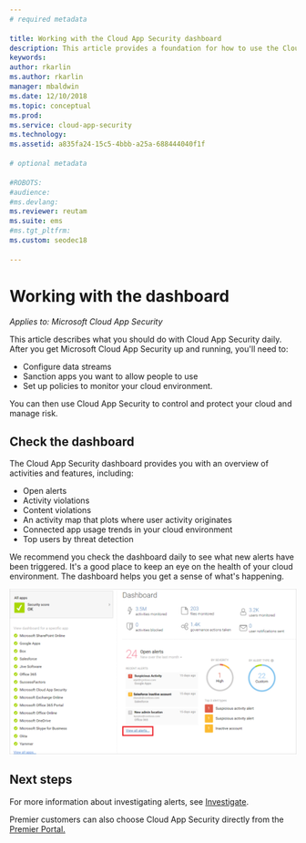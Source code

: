 ```yaml
---
# required metadata

title: Working with the Cloud App Security dashboard
description: This article provides a foundation for how to use the Cloud App Security dashboard.
keywords:
author: rkarlin
ms.author: rkarlin
manager: mbaldwin
ms.date: 12/10/2018
ms.topic: conceptual
ms.prod:
ms.service: cloud-app-security
ms.technology:
ms.assetid: a835fa24-15c5-4bbb-a25a-688444040f1f

# optional metadata

#ROBOTS:
#audience:
#ms.devlang:
ms.reviewer: reutam
ms.suite: ems
#ms.tgt_pltfrm:
ms.custom: seodec18

---
```

# Working with the dashboard

*Applies to: Microsoft Cloud App Security*

This article describes what you should do with Cloud App Security daily.  After you get Microsoft Cloud App Security up and running, you'll need to:

- Configure data streams
- Sanction apps you want to allow people to use 
- Set up policies to monitor your cloud environment. 

You can then use Cloud App Security to control and protect your cloud and manage risk.  



## Check the dashboard  
The Cloud App Security dashboard provides you with an overview of activities and features, including:

- Open alerts
- Activity violations
- Content violations
- An activity map that plots where user activity originates
- Connected app usage trends in your cloud environment
- Top users by threat detection

We recommend you check the dashboard daily to see what new alerts have been triggered. It's a good place to keep an eye on the health of your cloud environment. The dashboard helps you get a sense of what's happening.  

![Cloud App Security dashboard](./media/dashboard.png "dashboard")  


## Next steps  
For more information about investigating alerts, see [Investigate](investigate.md).  

Premier customers can also choose Cloud App Security directly from the [Premier Portal.](https://premier.microsoft.com/)  
